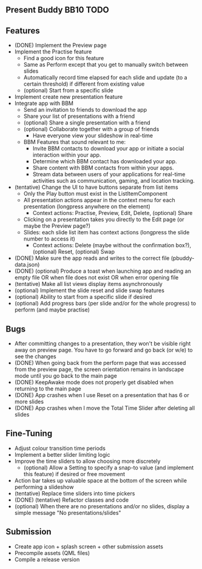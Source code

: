 Present Buddy BB10 TODO
-------------------------------------------

Features
--------------
- (DONE) Implement the Preview page
- Implement the Practise feature
	- Find a good icon for this feature
	- Same as Perform except that you get to manually switch between slides
	- Automatically record time elapsed for each slide and update (to a certain threshold) if different from existing value
	- (optional) Start from a specific slide
- Implement create new presentation feature
- Integrate app with BBM
	- Send an invitation to friends to download the app
	- Share your list of presentations with a friend
	- (optional) Share a single presentation with a friend
	- (optional) Collaborate together with a group of friends
		- Have everyone view your slideshow in real-time
	- BBM Features that sound relevant to me:
		- Invite BBM contacts to download your app or initiate a social interaction within your app.
		- Determine which BBM contact has downloaded your app.
		- Share content with BBM contacts from within your apps.
		- Stream data between users of your applications for real-time activities such as communication, gaming, and location tracking.
- (tentative) Change the UI to have buttons separate from list items
	- Only the Play button must exist in the ListItemComponent
	- All presentation actions appear in the context menu for each presentation (longpress anywhere on the element)
		- Context actions: Practise, Preview, Edit, Delete, (optional) Share
	- Clicking on a presentation takes you directly to the Edit page (or maybe the Preview page?)
	- Slides: each slide list item has context actions (longpress the slide number to access it)
		- Context actions: Delete (maybe without the confirmation box?), (optional) Reset, (optional) Swap
- (DONE) Make sure the app reads and writes to the correct file (pbuddy-data.json)
- (DONE) (optional) Produce a toast when launching app and reading an empty file OR when file does not exist OR when error opening file
- (tentative) Make all list views display items asynchronously
- (optional) Implement the slide reset and slide swap features
- (optional) Ability to start from a specific slide if desired
- (optional) Add progress bars (per slide and/or for the whole progress) to perform (and maybe practise)

Bugs
--------------
- After committing changes to a presentation, they won't be visible right away on preview page. You have to go forward and go back (or w/e) to see the changes
- (DONE) When going back from the perform page that was accessed from the preview page, the screen orientation remains in landscape mode until you go back to the main page
- (DONE) KeepAwake mode does not properly get disabled when returning to the main page
- (DONE) App crashes when I use Reset on a presentation that has 6 or more slides
- (DONE) App crashes when I move the Total Time Slider after deleting all slides

Fine-Tuning
---------------
- Adjust colour transition time periods
- Implement a better slider limiting logic
- Improve the time sliders to allow choosing more discretely
	- (optional) Allow a Setting to specify a snap-to value (and implement this feature) if desired or free movement
- Action bar takes up valuable space at the bottom of the screen while performing a slideshow
- (tentative) Replace time sliders into time pickers
- (DONE) (tentative) Refactor classes and code
- (optional) When there are no presentations and/or no slides, display a simple message "No presentations/slides"

Submission
-------------------
- Create app icon + splash screen + other submission assets
- Precompile assets (QML files)
- Compile a release version

